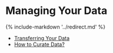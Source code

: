 # Managing Your Data

{% include-markdown '../redirect.md' %}

- [Transferring Your Data](/user-guide/managingdata/datatransfer/)
- [How to Curate Data?](/user-guide/curating/guides/)
